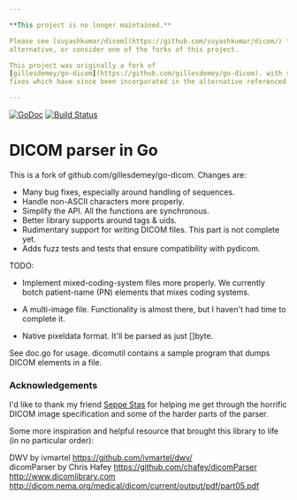 ```yaml
---

**This project is no longer maintained.**

Please see [suyashkumar/dicom](https://github.com/suyashkumar/dicom/) for an
alternative, or consider one of the forks of this project.

This project was originally a fork of
[gillesdemey/go-dicom](https://github.com/gillesdemey/go-dicom). with some
fixes which have since been incorporated in the alternative referenced above.

---
```


[![GoDoc](https://godoc.org/github.com/wyll-io/go-dicom?status.svg)](https://godoc.org/github.com/wyll-io/go-dicom) [![Build Status](https://travis-ci.org/grailbio/go-dicom.svg?branch=master)](https://travis-ci.org/grailbio/go-dicom.svg?branch=master)

# DICOM parser in Go

This is a fork of github.com/gillesdemey/go-dicom. Changes are:

- Many bug fixes, especially around handling of sequences.
- Handle non-ASCII characters more properly.
- Simplify the API. All the functions are synchronous.
- Better library supports around tags & uids.
- Rudimentary support for writing DICOM files. This part is not complete yet.
- Adds fuzz tests and tests that ensure compatibility with pydicom.

TODO:

- Implement mixed-coding-system files more properly. We currently botch
  patient-name (PN) elements that mixes coding systems.

- A multi-image file. Functionality is almost there, but I haven't had time to complete it.

- Native pixeldata format. It'll be parsed as just []byte.

See doc.go for usage. dicomutil contains a sample program that dumps DICOM
elements in a file.

### Acknowledgements

I'd like to thank my friend [Seppe Stas](https://github.com/Bitbored/) for helping me get through the horrific DICOM image specification and some of the harder parts of the parser.

Some more inspiration and helpful resource that brought this library to life (in no particular order):

DWV by ivmartel https://github.com/ivmartel/dwv/ <br>
dicomParser by Chris Hafey https://github.com/chafey/dicomParser <br>
http://www.dicomlibrary.com <br>
http://dicom.nema.org/medical/dicom/current/output/pdf/part05.pdf <br>
